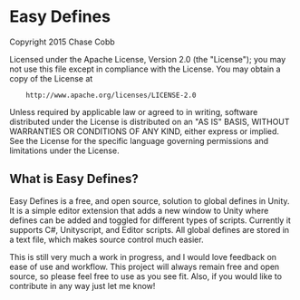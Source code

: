 # Easy Defines  
Copyright 2015 Chase Cobb

Licensed under the Apache License, Version 2.0 (the "License");
you may not use this file except in compliance with the License.
You may obtain a copy of the License at
		
		http://www.apache.org/licenses/LICENSE-2.0
		
Unless required by applicable law or agreed to in writing, software
distributed under the License is distributed on an "AS IS" BASIS,
WITHOUT WARRANTIES OR CONDITIONS OF ANY KIND, either express or implied.
See the License for the specific language governing permissions and
limitations under the License.

## What is Easy Defines?  
Easy Defines is a free, and open source, solution to global defines in Unity. It is a simple editor extension that adds a new window to Unity where defines can be added and toggled for different types of scripts. Currently it supports C#, Unityscript, and Editor scripts. All global defines are stored in a text file, which makes source control much easier. 

This is still very much a work in progress, and I would love feedback on ease of use and workflow. This project will always remain free and open source, so please feel free to use as you see fit. Also, if you would like to contribute in any way just let me know!
